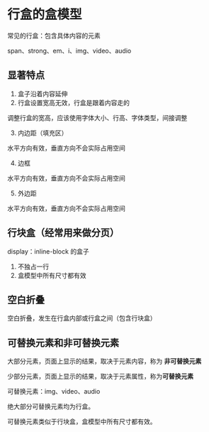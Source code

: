 # 行盒的盒模型

常见的行盒：包含具体内容的元素

span、strong、em、i、img、video、audio

## 显著特点

1) 盒子沿着内容延伸
2) 行盒设置宽高无效，行盒是跟着内容走的

调整行盒的宽高，应该使用字体大小、行高、字体类型，间接调整

3) 内边距（填充区）

水平方向有效，垂直方向不会实际占用空间

4) 边框

水平方向有效，垂直方向不会实际占用空间

5) 外边距

水平方向有效，垂直方向不会实际占用空间

## 行块盒（经常用来做分页）

display：inline-block 的盒子

1) 不独占一行
2) 盒模型中所有尺寸都有效

## 空白折叠

空白折叠，发生在行盒内部或行盒之间（包含行块盒）

## 可替换元素和非可替换元素

大部分元素，页面上显示的结果，取决于元素内容，称为 **非可替换元素**

少部分元素，页面上显示的结果，取决于元素属性，称为**可替换元素**

可替换元素：img、video、audio

绝大部分可替换元素均为行盒。

可替换元素类似于行块盒，盒模型中所有尺寸都有效。


